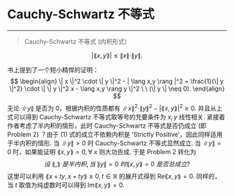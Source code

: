 # Cauchy-Schwartz 不等式

---

> Cauchy-Schwartz 不等式 (内积形式)

$$
| \lang x,y \rang | \le \| x \| \cdot \| y \|.
$$

书上提到了一个短小精悍的证明：
$$
\begin{align}
	\| x \|^2 \cdot \| y \|^2 - | \lang x,y \rang |^2 = \frac{1}{\| y \|^2} \cdot \| \| y \|^2 x - \lang x,y \rang y \|^2 \ \ (\| y \| \neq 0).
\end{align}
$$
无论 $\| y \|$ 是否为 $0$，根据内积的性质都有 $\| x \|^2 \cdot \| y \|^2 - | \lang x,y \rang |^2 \ge 0$. 并且从上式可以得到 Cauchy-Schwartz 不等式取等号的充要条件为 $x,y$ 线性相关. 紧接着作者考虑了半内积的情形，此时 Cauchy-Schwartz 不等式是否仍成立 (即 Problem 2) ？由于 $(1)$ 式的成立不依赖内积是 'Strictly Positive'，因此同样适用于半内积的情形. 当 $\| y \| > 0$ 时 Cauchy-Schwartz 不等式显然成立. 当 $\| y \| = 0$ 时，如果能证明 $\lang x,y \rang = 0 , \forall \ x$ 则大功告成. 于是 Problem 2 转化为
$$
设 \ \lang , \rang \ 是半内积,当 \ \| y \| = 0 \ 时 \lang x,y \rang = 0 \ 是否总成立?
$$
这里可以利用 $\lang x+ty , x+ty \rang \ge 0 , t \in \mathbb{R}$ 的展开式得到 $\mathrm{Re}\lang x,y \rang = 0$. 同样的，当 $t$ 取值为纯虚数时可以得到  $\mathrm{Im}\lang x,y \rang = 0$.
